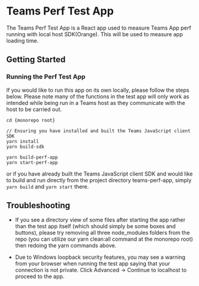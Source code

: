 # Teams Perf Test App

The Teams Perf Test App is a React app used to measure Teams App perf running with local host SDK(Orange). This will be used to measure app loading time.

## Getting Started

### Running the Perf Test App
If you would like to run this app on its own locally, please follow the steps below. Please note many of the functions in the test app will only work as intended while being run in a Teams host as they communicate with the host to be carried out.

```
cd {monorepo root}

// Ensuring you have installed and built the Teams JavaScript client SDK
yarn install
yarn build-sdk

yarn build-perf-app
yarn start-perf-app
```

or if you have already built the Teams JavaScript client SDK and would like to build and run directly from the project directory teams-perf-app, simply `yarn build` and `yarn start` there.

## Troubleshooting

* If you see a directory view of some files after starting the app rather than the test app itself (which should simply be some boxes and buttons), please try removing all three node_modules folders from the repo (you can utilize our yarn clean:all command at the monorepo root) then redoing the yarn commands above.

* Due to Windows loopback security features, you may see a warning from your browser when running the test app saying that your connection is not private. Click Advanced -> Continue to localhost to proceed to the app.